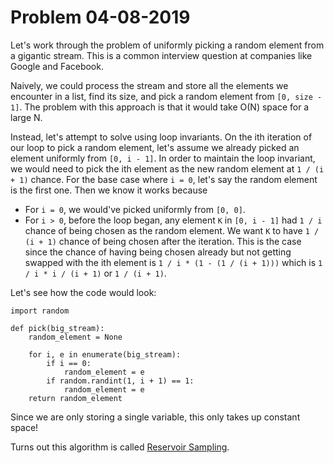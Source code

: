 # Problem 04-08-2019

Let's work through the problem of uniformly picking a random element from a gigantic stream. This is a common interview question at companies like Google and Facebook.

Naively, we could process the stream and store all the elements we encounter in a list, find its size, and pick a random element from ```[0, size - 1]```. The problem with this approach is that it would take O(N) space for a large N.

Instead, let's attempt to solve using loop invariants. On the ith iteration of our loop to pick a random element, let's assume we already picked an element uniformly from ```[0, i - 1]```. In order to maintain the loop invariant, we would need to pick the ith element as the new random element at ```1 / (i + 1)``` chance. For the base case where ```i = 0```, let's say the random element is the first one. Then we know it works because

* For ```i = 0```, we would've picked uniformly from ```[0, 0]```.
* For ```i > 0```, before the loop began, any element ```K``` in ```[0, i - 1]``` had ```1 / i``` chance of being chosen as the random element. We want ```K``` to have ```1 / (i + 1)``` chance of being chosen after the iteration. This is the case since the chance of having being chosen already but not getting swapped with the ith element is ```1 / i * (1 - (1 / (i + 1)))``` which is ```1 / i * i / (i + 1)``` or ```1 / (i + 1)```.

Let's see how the code would look:

```
import random

def pick(big_stream):
    random_element = None

    for i, e in enumerate(big_stream):
        if i == 0:
            random_element = e
        if random.randint(1, i + 1) == 1:
            random_element = e
    return random_element
```

Since we are only storing a single variable, this only takes up constant space!

Turns out this algorithm is called [Reservoir Sampling](https://en.wikipedia.org/wiki/Reservoir_sampling).
